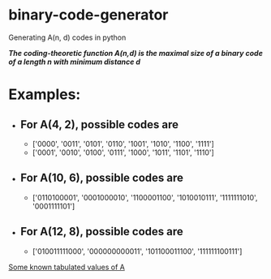 # binary-code-generator

Generating A(n, d) codes in python

***The coding-theoretic function A(n,d) is the maximal size of a binary code of a length n with minimum distance d***


# Examples:

* ## For A(4, 2), possible codes are
  - ['0000', '0011', '0101', '0110', '1001', '1010', '1100', '1111']
  - ['0001', '0010', '0100', '0111', '1000', '1011', '1101', '1110']

* ## For A(10, 6), possible codes are
  - ['0110100001',
 '0001000010',
 '1100001100',
 '1010010111',
 '1111111010',
 '0001111101']

* ## For A(12, 8), possible codes are
  - ['010011111000', '000000000011', '101100011100', '111111100111']


[Some known tabulated values of A](https://towardsdatascience.com/lossless-triplet-loss-7e932f990b24)
